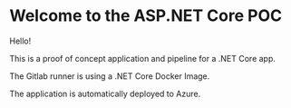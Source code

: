 # Welcome to the ASP.NET Core POC

Hello!

This is a proof of concept application and pipeline for a .NET Core app.

The Gitlab runner is using a .NET Core Docker Image.

The application is automatically deployed to Azure.
